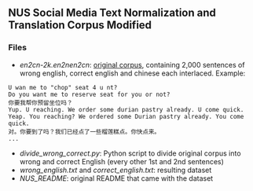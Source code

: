 
## NUS Social Media Text Normalization and Translation Corpus Modified


### Files
* _en2cn-2k.en2nen2cn_: [original corpus](http://www.comp.nus.edu.sg/~nlp/corpora.html), containing 2,000 sentences of wrong english, correct english and chinese each interlaced. Example:
```
U wan me to "chop" seat 4 u nt?
Do you want me to reserve seat for you or not?
你要我帮你预留坐位吗？
Yup. U reaching. We order some durian pastry already. U come quick.
Yeap. You reaching? We ordered some Durian pastry already. You come quick.
对。你要到了吗？我们已经点了一些榴莲糕点。你快点来。
...
```
* _divide_wrong_correct.py_: Python script to divide original corpus into wrong and correct English (every other 1st and 2nd sentences)
* _wrong_english.txt_ and _correct_english.txt_: resulting dataset
* _NUS_README_: original README that came with the dataset

